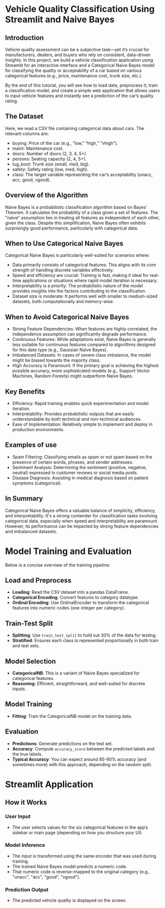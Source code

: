 
# Vehicle Quality Classification Using Streamlit and Naive Bayes

## Introduction
Vehicle quality assessment can be a subjective task—yet it’s crucial for manufacturers, dealers, and buyers who rely on consistent, data-driven insights. In this project, we build a vehicle classification application using Streamlit for an interactive interface and a Categorical Naive Bayes model for classifying the quality or acceptability of a car based on various categorical features (e.g., price, maintenance cost, trunk size, etc.).

By the end of this tutorial, you will see how to load data, preprocess it, train a classification model, and create a simple web application that allows users to input vehicle features and instantly see a prediction of the car’s quality rating.

## The Dataset
Here, we read a CSV file containing categorical data about cars. The relevant columns are:
- buying: Price of the car (e.g., “low,” “high,” “vhigh”).
- maint: Maintenance cost.
- doors: Number of doors (2, 3, 4, 5+).
- persons: Seating capacity (2, 4, 5+).
- lug_boot: Trunk size (small, med, big).
- safety: Safety rating (low, med, high).
- class: The target variable representing the car’s acceptability (unacc, acc, good, vgood).

## Overview of the Algorithm
Naive Bayes is a probabilistic classification algorithm based on Bayes' Theorem. It calculates the probability of a class given a set of features. The "naive" assumption lies in treating all features as independent of each other, given the class. Despite this simplification, Naive Bayes often exhibits surprisingly good performance, particularly with categorical data.

## When to Use Categorical Naive Bayes
Categorical Naive Bayes is particularly well-suited for scenarios where:
- Data primarily consists of categorical features: This aligns with its core strength of handling discrete variables effectively.
- Speed and efficiency are crucial: Training is fast, making it ideal for real-time applications or situations where rapid model iteration is necessary.
- Interpretability is a priority: The probabilistic nature of the model provides insights into the factors contributing to the classification.
- Dataset size is moderate: It performs well with smaller to medium-sized datasets, both computationally and memory-wise.

## When to Avoid Categorical Naive Bayes
- Strong Feature Dependencies: When features are highly correlated, the independence assumption can significantly degrade performance.
- Continuous Features: While adaptations exist, Naive Bayes is generally less suitable for continuous features compared to algorithms designed for this data type (e.g., Gaussian Naive Bayes).
- Imbalanced Datasets: In cases of severe class imbalance, the model might be biased towards the majority class.
- High Accuracy is Paramount: If the primary goal is achieving the highest possible accuracy, more sophisticated models (e.g., Support Vector Machines, Random Forests) might outperform Naive Bayes.

## Key Benefits
- Efficiency: Rapid training enables quick experimentation and model iteration.
- Interpretability: Provides probabilistic outputs that are easily understandable by both technical and non-technical audiences.
- Ease of Implementation: Relatively simple to implement and deploy in production environments.

## Examples of use
- Spam Filtering: Classifying emails as spam or not spam based on the presence of certain words, phrases, and sender addresses.
- Sentiment Analysis: Determining the sentiment (positive, negative, neutral) expressed in customer reviews or social media posts.
- Disease Diagnosis: Assisting in medical diagnosis based on patient symptoms (categorical).

## In Summary
Categorical Naive Bayes offers a valuable balance of simplicity, efficiency, and interpretability. It's a strong contender for classification tasks involving categorical data, especially when speed and interpretability are paramount. However, its performance can be impacted by strong feature dependencies and imbalanced datasets.


# Model Training and Evaluation

Below is a concise overview of the training pipeline:

## Load and Preprocess

- **Loading**: Read the CSV dataset into a pandas DataFrame.
- **Categorical Encoding**: Convert features to category datatype.
- **Ordinal Encoding**: Use OrdinalEncoder to transform the categorical features into numeric codes (one integer per category).

## Train-Test Split

- **Splitting**: Use `train_test_split` to hold out 30% of the data for testing.
- **Stratified**: Ensures each class is represented proportionally in both train and test sets.

## Model Selection

- **CategoricalNB**: This is a variant of Naive Bayes specialized for categorical features.
- **Reasoning**: Efficient, straightforward, and well-suited for discrete inputs.

## Model Training

- **Fitting**: Train the CategoricalNB model on the training data.

## Evaluation

- **Predictions**: Generate predictions on the test set.
- **Accuracy**: Compute `accuracy_score` between the predicted labels and the true labels.
- **Typical Accuracy**: You can expect around 85-90% accuracy (and sometimes more) with this approach, depending on the random split.

# Streamlit Application

## How it Works

### User Input

- The user selects values for the six categorical features in the app’s sidebar or main page (depending on how you structure your UI).

### Model Inference

- The input is transformed using the same encoder that was used during training.
- The trained Naive Bayes model predicts a numeric code.
- That numeric code is reverse-mapped to the original category (e.g., "unacc", "acc", "good", "vgood").

### Prediction Output

- The predicted vehicle quality is displayed on the screen.

